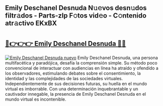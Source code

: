 ## Emily Deschanel Desnuda N𝚞𝚎vos desn𝚞dos filtr𝚊dos - Parts-zIp F𝚘tos vid𝚎o - C𝚘ntenido atr𝚊ctivo EKxBX

# <h2><a href="http://mb8b1sg.tromn.icu/?c=Emily+Deschanel+Desnuda">🔗👉👉👉 Emily Deschanel Desnuda 🔗🔗</a></h2>

[![Emily Deschanel Desnuda nuevo](https://i.imgur.com/pEAQMta.gif)](http://mb8b1sg.tromn.icu/?c=Emily+Deschanel+Desnuda)
Emily Deschanel Desnuda, una persona multifacética y paradójica, desafía la comprensión simple. Su método poco convencional de interactuar con audiencias en línea ha atraído y ofendido a los observadores, estimulando debates sobre el consentimiento, la identidad y las complejidades de las sociedades virtuales. Independientemente de sus decisiones futuras, su huella en el mundo virtual es imborrable. Con una determinación inquebrantable y un cautivador innegable, la presencia de Emily Deschanel Desnuda en el mundo virtual es incontenible.
